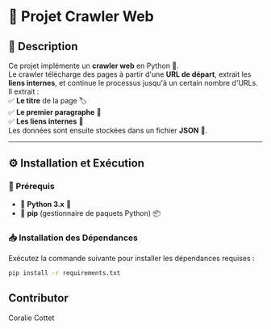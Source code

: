 # 🚀 Projet Crawler Web  


## 📌 Description  
Ce projet implémente un **crawler web** en Python 🐍.  
Le crawler télécharge des pages à partir d'une **URL de départ**, extrait les **liens internes**, et continue le processus jusqu'à un certain nombre d'URLs.  
Il extrait :  
✅ **Le titre** de la page 🏷️  
✅ **Le premier paragraphe** 📜  
✅ **Les liens internes** 🔗  
Les données sont ensuite stockées dans un fichier **JSON** 📂.  

---

## ⚙️ Installation et Exécution  

### 🔹 Prérequis  
- 🔹 **Python 3.x** 🐍  
- 🔹 **pip** (gestionnaire de paquets Python) 📦  

### 📥 Installation des Dépendances  
Exécutez la commande suivante pour installer les dépendances requises :  
```bash
pip install -r requirements.txt
```

## Contributor

Coralie Cottet